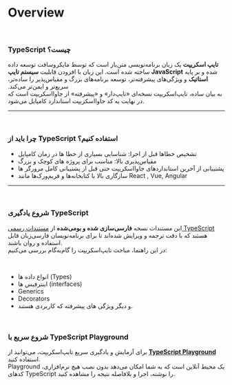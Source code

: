 # Overview

&#x202b;
### TypeScript چیست؟

&#x202b;
**تایپ اسکریپت** یک زبان برنامه‌نویسی متن‌باز است که توسط مایکروسافت توسعه داده شده و بر پایه **JavaScript** ساخته شده است. این زبان با افزودن قابلیت **سیستم تایپ استاتیک** و ویژگی‌های پیشرفته‌تر، توسعه برنامه‌های بزرگ و مقیاس‌پذیر را ساده‌تر، سریع‌تر و ایمن‌تر می‌کند.  
به بیان ساده، تایپ‌اسکریپت نسخه‌ای «تایپ‌دار» و «پیشرفته» از جاوااسکریپت است که در نهایت به کد جاوااسکریپت استاندارد کامپایل می‌شود.

---

&#x202b;
### چرا باید از TypeScript استفاده کنیم؟
* تشخیص خطاها قبل از اجرا: شناسایی بسیاری از خطا ها در زمان کامپایل
* مقیاس‌پذیری بالا: مناسب برای پروژه های کوچک و بزرگ
* پشتیبانی از آخرین استاندارد‌های جاوااسکریپت حتی قبل از پشتیبانی کامل مرورگر ها
* سازگاری بالا با کتابخانه‌ها و فریم‌ورک‌ها مانند React , Vue, Angular

---

&#x202b;
### شروع یادگیری TypeScript
این مستندات نسخه **فارسی‌سازی شده و بومی‌شده** از [مستندات رسمی TypeScript](https://www.typescriptlang.org/docs/) هستند که با دقت ترجمه و ویرایش شده‌اند تا برای برنامه‌نویسان فارسی‌زبان قابل استفاده و روان باشند.  
در این راهنما، مباحث تایپ‌اسکریپت را گام‌به‌گام بررسی می‌کنیم:

&#x202b;
* انواع داده ها (Types)
* اینترفیس ها (interfaces)
* Generics
* Decorators
* و دیگر ویژگی های پیشرفته که کاربردی هستند.

&#x202b;
### شروع سریع با TypeScript Playground
برای آزمایش و یادگیری سریع تایپ‌اسکریپت، می‌توانید از [**TypeScript Playground**](https://www.typescriptlang.org/play) استفاده کنید.  
Playground یک محیط آنلاین است که به شما امکان می‌دهد بدون نصب هیچ نرم‌افزاری، کدهای TypeScript را نوشته، اجرا و بلافاصله نتیجه را مشاهده کنید.